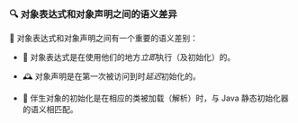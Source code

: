 ### 🔍 对象表达式和对象声明之间的语义差异

🧐 对象表达式和对象声明之间有一个重要的语义差别：

* 🚀 对象表达式是在使用他们的地方*立即*执行（及初始化）的。

* 🕰️ 对象声明是在第一次被访问到时*延迟*初始化的。

* 🔄 伴生对象的初始化是在相应的类被加载（解析）时，与 Java 静态初始化器的语义相匹配。